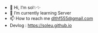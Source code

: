 - 👋 Hi, I’m sol✨✨
- 🌱 I’m currently learning Server
- 📫 How to reach me dlthf555@gmail.com
- Devlog : https://soleu.github.io

<!---
soleu/soleu is a ✨ special ✨ repository because its `README.md` (this file) appears on your GitHub profile.
You can click the Preview link to take a look at your changes.
--->
